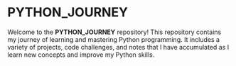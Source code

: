 # PYTHON_JOURNEY

Welcome to the **PYTHON_JOURNEY** repository! This repository contains my journey of learning and mastering Python programming. It includes a variety of projects, code challenges, and notes that I have accumulated as I learn new concepts and improve my Python skills.
